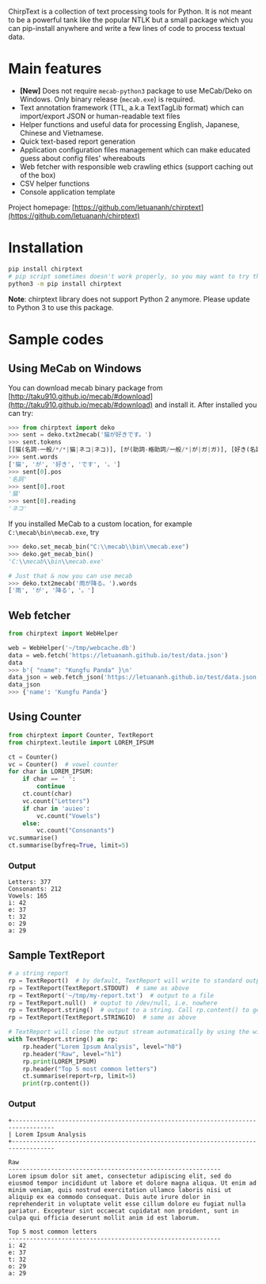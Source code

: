 ChirpText is a collection of text processing tools for Python.
It is not meant to be a powerful tank like the popular NTLK but a small package which you can pip-install anywhere and write a few lines of code to process textual data.

# Main features

* **[New]** Does not require `mecab-python3` package to use MeCab/Deko on Windows. Only binary release (`mecab.exe`) is required.
* Text annotation framework (TTL, a.k.a TextTagLib format) which can import/export JSON or human-readable text files
* Helper functions and useful data for processing English, Japanese, Chinese and Vietnamese.
* Quick text-based report generation
* Application configuration files management which can make educated guess about config files' whereabouts
* Web fetcher with responsible web crawling ethics (support caching out of the box)
* CSV helper functions
* Console application template

Project homepage: [https://github.com/letuananh/chirptext](https://github.com/letuananh/chirptext)

# Installation

```bash
pip install chirptext
# pip script sometimes doesn't work properly, so you may want to try this instead
python3 -m pip install chirptext
```
**Note**: chirptext library does not support Python 2 anymore. Please update to Python 3 to use this package.

# Sample codes

## Using MeCab on Windows
You can download mecab binary package from [http://taku910.github.io/mecab/#download](http://taku910.github.io/mecab/#download) and install it.
After installed you can try:
```python
>>> from chirptext import deko
>>> sent = deko.txt2mecab('猫が好きです。')
>>> sent.tokens
[[猫(名詞-一般/*/*|猫|ネコ|ネコ)], [が(助詞-格助詞/一般/*|が|ガ|ガ)], [好き(名詞-形容動詞語幹/*/*|好き|スキ|スキ)], [です(助動詞-*/*/*|です|デス|デス)], [。(記号-句点/*/*|。|。|。)], [EOS(-//|||)]]
>>> sent.words
['猫', 'が', '好き', 'です', '。']
>>> sent[0].pos
'名詞'
>>> sent[0].root
'猫'
>>> sent[0].reading
'ネコ'
```

If you installed MeCab to a custom location, for example `C:\mecab\bin\mecab.exe`, try
```python
>>> deko.set_mecab_bin("C:\\mecab\\bin\\mecab.exe")
>>> deko.get_mecab_bin()
'C:\\mecab\\bin\\mecab.exe'

# Just that & now you can use mecab
>>> deko.txt2mecab('雨が降る。').words
['雨', 'が', '降る', '。']
```

## Web fetcher

```python
from chirptext import WebHelper

web = WebHelper('~/tmp/webcache.db')
data = web.fetch('https://letuananh.github.io/test/data.json')
data
>>> b'{ "name": "Kungfu Panda" }\n'
data_json = web.fetch_json('https://letuananh.github.io/test/data.json')
data_json
>>> {'name': 'Kungfu Panda'}
```

## Using Counter

```python
from chirptext import Counter, TextReport
from chirptext.leutile import LOREM_IPSUM

ct = Counter()
vc = Counter()  # vowel counter
for char in LOREM_IPSUM:
    if char == ' ':
        continue
    ct.count(char)
    vc.count("Letters")
    if char in 'auieo':
        vc.count("Vowels")
    else:
        vc.count("Consonants")
vc.summarise()
ct.summarise(byfreq=True, limit=5)
```

### Output

```
Letters: 377 
Consonants: 212 
Vowels: 165 
i: 42 
e: 37 
t: 32 
o: 29 
a: 29 
```

## Sample TextReport

```python
# a string report
rp = TextReport()  # by default, TextReport will write to standard output, i.e. terminal
rp = TextReport(TextReport.STDOUT)  # same as above
rp = TextReport('~/tmp/my-report.txt')  # output to a file
rp = TextReport.null()  # ouptut to /dev/null, i.e. nowhere
rp = TextReport.string()  # output to a string. Call rp.content() to get the string
rp = TextReport(TextReport.STRINGIO)  # same as above

# TextReport will close the output stream automatically by using the with statement
with TextReport.string() as rp:
    rp.header("Lorem Ipsum Analysis", level="h0")
    rp.header("Raw", level="h1")
    rp.print(LOREM_IPSUM)
    rp.header("Top 5 most common letters")
    ct.summarise(report=rp, limit=5)
    print(rp.content())
```

### Output
```
+---------------------------------------------------------------------------------- 
| Lorem Ipsum Analysis 
+---------------------------------------------------------------------------------- 
 
Raw 
------------------------------------------------------------ 
Lorem ipsum dolor sit amet, consectetur adipiscing elit, sed do eiusmod tempor incididunt ut labore et dolore magna aliqua. Ut enim ad minim veniam, quis nostrud exercitation ullamco laboris nisi ut aliquip ex ea commodo consequat. Duis aute irure dolor in reprehenderit in voluptate velit esse cillum dolore eu fugiat nulla pariatur. Excepteur sint occaecat cupidatat non proident, sunt in culpa qui officia deserunt mollit anim id est laborum. 
 
Top 5 most common letters
------------------------------------------------------------ 
i: 42 
e: 37 
t: 32 
o: 29 
a: 29 
```
